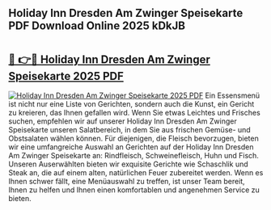 ## Holiday Inn Dresden Am Zwinger Speisekarte PDF Download Online 2025 kDkJB

# <h2><a href="http://gc7n5t.nevu.top/?p=Holiday+Inn+Dresden+Am+Zwinger+Speisekarte">🔗 👉🔴 Holiday Inn Dresden Am Zwinger Speisekarte 2025 PDF</a></h2>

[![Holiday Inn Dresden Am Zwinger Speisekarte 2025 PDF](https://i.imgur.com/dBaPXMq.png)](http://gc7n5t.nevu.top/?p=Holiday+Inn+Dresden+Am+Zwinger+Speisekarte)
Ein Essensmenü ist nicht nur eine Liste von Gerichten, sondern auch die Kunst, ein Gericht zu kreieren, das Ihnen gefallen wird. Wenn Sie etwas Leichtes und Frisches suchen, empfehlen wir auf unserer Holiday Inn Dresden Am Zwinger Speisekarte unseren Salatbereich, in dem Sie aus frischen Gemüse- und Obstsalaten wählen können. Für diejenigen, die Fleisch bevorzugen, bieten wir eine umfangreiche Auswahl an Gerichten auf der Holiday Inn Dresden Am Zwinger Speisekarte an: Rindfleisch, Schweinefleisch, Huhn und Fisch. Unseren Auserwählten bieten wir exquisite Gerichte wie Schaschlik und Steak an, die auf einem alten, natürlichen Feuer zubereitet werden. Wenn es Ihnen schwer fällt, eine Menüauswahl zu treffen, ist unser Team bereit, Ihnen zu helfen und Ihnen einen komfortablen und angenehmen Service zu bieten.
